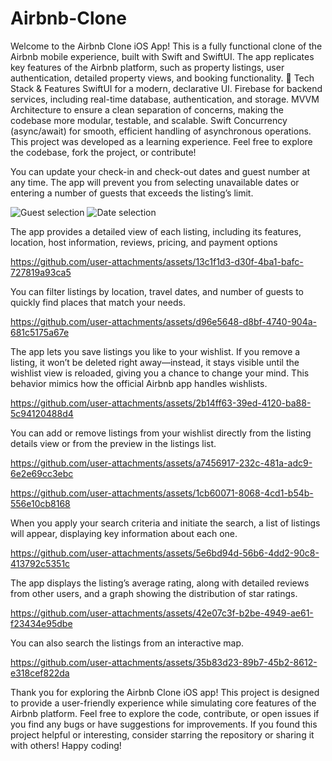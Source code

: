 # Airbnb-Clone
 Welcome to the Airbnb Clone iOS App! This is a fully functional clone of the Airbnb mobile experience, built with Swift and SwiftUI. The app replicates key features of the Airbnb platform, such as property listings, user authentication, detailed property views, and booking functionality.
🔧 Tech Stack & Features
SwiftUI for a modern, declarative UI.
Firebase for backend services, including real-time database, authentication, and storage.
MVVM Architecture to ensure a clean separation of concerns, making the codebase more modular, testable, and scalable.
Swift Concurrency (async/await) for smooth, efficient handling of asynchronous operations.
This project was developed as a learning experience. Feel free to explore the codebase, fork the project, or contribute!


You can update your check-in and check-out dates and guest number at any time. The app will prevent you from selecting unavailable dates or entering a number of guests that exceeds the listing’s limit.

![Guest selection](https://github.com/user-attachments/assets/77663e85-4ce9-4247-bfc6-3f0557358b03)
![Date selection](https://github.com/user-attachments/assets/cd67e3b3-4bf4-4f93-93ce-69efea3ad634)




The app provides a detailed view of each listing, including its features, location, host information, reviews, pricing, and payment options



https://github.com/user-attachments/assets/13c1f1d3-d30f-4ba1-bafc-727819a93ca5



You can filter listings by location, travel dates, and number of guests to quickly find places that match your needs.


https://github.com/user-attachments/assets/d96e5648-d8bf-4740-904a-681c5175a67e


The app lets you save listings you like to your wishlist. If you remove a listing, it won’t be deleted right away—instead, it stays visible until the wishlist view is reloaded, giving you a chance to change your mind. This behavior mimics how the official Airbnb app handles wishlists.



https://github.com/user-attachments/assets/2b14ff63-39ed-4120-ba88-5c94120488d4

You can add or remove listings from your wishlist directly from the listing details view or from the preview in the listings list.




https://github.com/user-attachments/assets/a7456917-232c-481a-adc9-6e2e69cc3ebc




https://github.com/user-attachments/assets/1cb60071-8068-4cd1-b54b-556e10cb8168


When you apply your search criteria and initiate the search, a list of listings will appear, displaying key information about each one.



https://github.com/user-attachments/assets/5e6bd94d-56b6-4dd2-90c8-413792c5351c



The app displays the listing’s average rating, along with detailed reviews from other users, and a graph showing the distribution of star ratings.



https://github.com/user-attachments/assets/42e07c3f-b2be-4949-ae61-f23434e95dbe


You can also search the listings from an interactive map.



https://github.com/user-attachments/assets/35b83d23-89b7-45b2-8612-e318cef822da


Thank you for exploring the Airbnb Clone iOS app! This project is designed to provide a user-friendly experience while simulating core features of the Airbnb platform.
Feel free to explore the code, contribute, or open issues if you find any bugs or have suggestions for improvements. If you found this project helpful or interesting, consider starring the repository or sharing it with others!
Happy coding!


